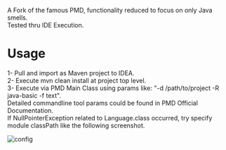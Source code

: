 A Fork of the famous PMD, functionality reduced to focus on only Java smells.    
Tested thru IDE Execution.       

# Usage
1- Pull and import as Maven project to IDEA.    
2- Execute mvn clean install at project top level.    
3- Execute via PMD Main Class using params like: "-d /path/to/project  -R java-basic -f text".       
Detailed commandline tool params could be found in PMD Official Documentation.      
If NullPointerException related to Language.class occurred, try specify module classPath like the following screenshot.        


![config](https://wx2.sinaimg.cn/mw690/005yrqtrly1fuhdoe0kl0j31kw1d146v.jpg)